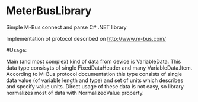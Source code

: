 # MeterBusLibrary
Simple M-Bus connect and parse C# .NET library

Implementation of protocol described on http://www.m-bus.com/

#Usage:

Main (and most complex) kind of data from device is VariableData. This data type consisyts of single FixedDataHeader and many VariableData.Item. According to M-Bus protocol documentation this type consists of single data value (of variable length and type) and set of units which describes and specify value units. Direct usage of these data is not easy, so library normalizes most of data with NormalizedValue property.
